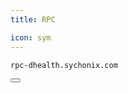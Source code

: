 ```yaml
---
title: RPC

icon: sym
---
```


<div class="code-block-wrapper"><!-- Note: Change nodename-->
  <pre><code>rpc-dhealth.sychonix.com</code></pre>
  <button class="copy-btn"><i class="fas fa-copy"></i></button>
</div><!-- Note: Change nodename-->
